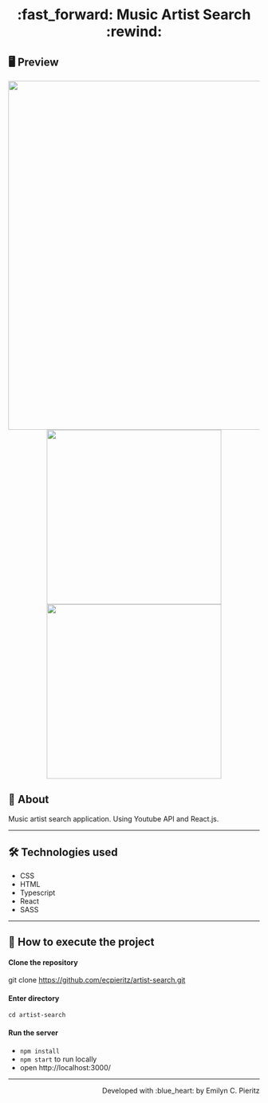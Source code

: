 <h1 align = "center"> :fast_forward: Music Artist Search :rewind: </h1>

## 🖥 Preview
<p align = "center">
  <img src = "xxxxxx" width = "700" height = "auto">
  <img src = "xxxxxx" width = "350" height = "auto">
  <img src = "xxxxxx" width = "350" height = "auto">
</p>

## 📖 About
<p>Music artist search application. Using Youtube API and React.js.</p>

---

## 🛠 Technologies used
- CSS
- HTML
- Typescript
- React
- SASS

---


## 🚀 How to execute the project
#### Clone the repository
git clone https://github.com/ecpieritz/artist-search.git

#### Enter directory
`cd artist-search`

#### Run the server
- `npm install`
- `npm start` to run locally
- open http://localhost:3000/ 

---
<p align = "right">Developed with :blue_heart: by Emilyn C. Pieritz</p>
